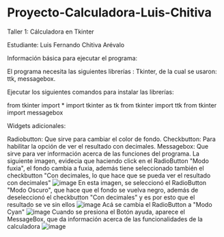 # Proyecto-Calculadora-Luis-Chitiva
Taller 1: Cálculadora en Tkinter

Estudiante: Luis Fernando Chitiva Arévalo

Información básica para ejecutar el programa:

El programa necesita las siguientes librerías : Tkinter, de la cual se usaron: ttk, messagebox.

Ejecutar los siguientes comandos para instalar las librerías:

from tkinter import *
import tkinter as tk
from tkinter import ttk
from tkinter import messagebox

Widgets adicionales:

Radiobutton: Que sirve para cambiar el color de fondo.
Checkbutton: Para habilitar la opción de ver el resultado con decimales.
Messagebox: Que sirve para ver información acerca de las funciones del programa.
La siguiente imagen, evidecia que haciendo click en el RadioButton "Modo fuxia", el fondo cambia a fuxia, además tiene seleccionado también el checkbutton "Con decimales, lo que hace que se pueda ver el resultado con decimales"
![image](https://user-images.githubusercontent.com/72529907/99155811-66ae3500-2689-11eb-8e5d-f5d2e928ac19.png)
En esta imagen, se seleccionó el RadioButton "Modo Oscuro", que hace que el fondo se vuelva negro, además de deseleccionó el checkbutton "Con decimales" y es por esto que el resultado se ve sin ellos
![image](https://user-images.githubusercontent.com/72529907/99155823-88a7b780-2689-11eb-8cec-7444cd6f88c6.png)
Acá se cambia el RadioButton a "Modo Cyan"
![image](https://user-images.githubusercontent.com/72529907/99155845-b42aa200-2689-11eb-893e-cb5fe80b12ae.png)
Cuando se presiona el Botón ayuda, aparece el MessageBox, que da información acerca de las funcionalidades de la calculadora
![image](https://user-images.githubusercontent.com/72529907/99155864-d6bcbb00-2689-11eb-9641-e2efbc03f354.png)

